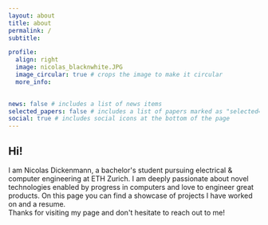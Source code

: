 ```yaml
---
layout: about
title: about
permalink: /
subtitle: 

profile:
  align: right
  image: nicolas_blacknwhite.JPG
  image_circular: true # crops the image to make it circular
  more_info: 
    

news: false # includes a list of news items
selected_papers: false # includes a list of papers marked as "selected={true}"
social: true # includes social icons at the bottom of the page
---
```





## Hi! 


I am Nicolas Dickenmann, a bachelor's student pursuing electrical & computer engineering at ETH Zurich. I am deeply passionate about novel technologies enabled by progress in computers and love to engineer great products. On this page you can find a showcase of projects I have worked on and a resume.<br>
Thanks for visiting my page and don't hesitate to reach out to me!
